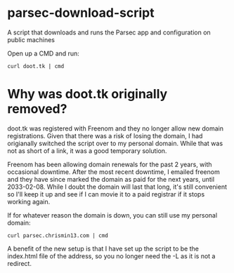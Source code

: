 # parsec-download-script
A script that downloads and runs the Parsec app and configuration on public machines

Open up a CMD and run:
```
curl doot.tk | cmd
```

# Why was doot.tk originally removed?
doot.tk was registered with Freenom and they no longer allow new domain registrations. Given that there was a risk of losing the domain, I had origianally switched the script over to my personal domain. While that was not as short of a link, it was a good temporary solution.

Freenom has been allowing domain renewals for the past 2 years, with occasional downtime. After the most recent downtime, I emailed freenom and they have since marked the domain as paid for the next years, until 2033-02-08. While I doubt the domain will last that long, it's still convenient so I'll keep it up and see if I can movie it to a paid registrar if it stops working again.

If for whatever reason the domain is down, you can still use my personal domain:
```
curl parsec.chrismin13.com | cmd
```

A benefit of the new setup is that I have set up the script to be the index.html file of the address, so you no longer need the -L as it is not a redirect.
